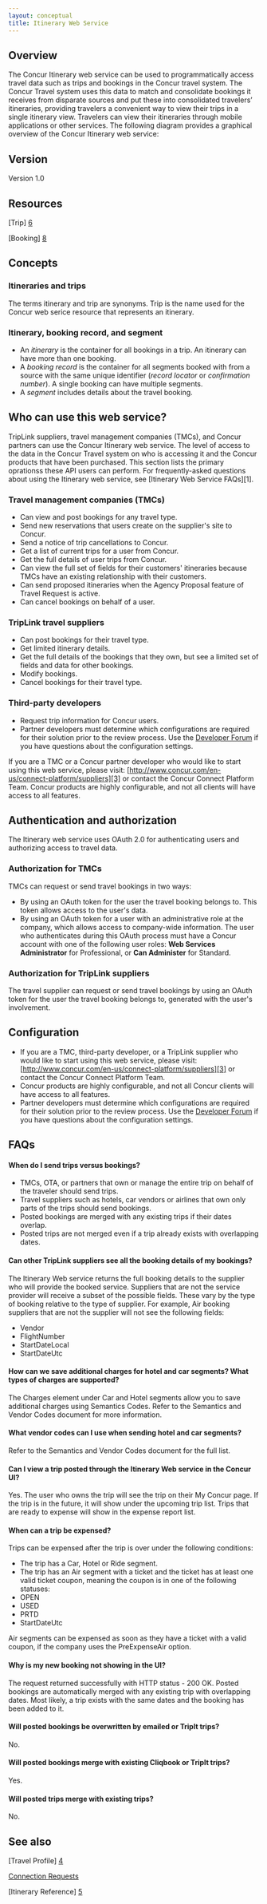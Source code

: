 ```yaml
---
layout: conceptual
title: Itinerary Web Service
---
```


## Overview

The Concur Itinerary web service can be used to programmatically access travel data such as trips and bookings in the Concur travel system. The Concur Travel system uses this data to match and consolidate bookings it receives from disparate sources and put these into consolidated travelers’ itineraries, providing travelers a convenient way to view their trips in a single itinerary view. Travelers can view their itineraries through mobile applications or other services. The following diagram provides a graphical overview of the Concur Itinerary web service:

## Version

Version 1.0

## Resources

[Trip] [6]

[Booking] [8]

## Concepts

### Itineraries and trips

The terms itinerary and trip are synonyms. Trip is the name used for the Concur web serice resource that represents an itinerary.

### Itinerary, booking record, and segment

* An _itinerary_ is the container for all bookings in a trip. An itinerary can have more than one booking.
* A _booking record_ is the container for all segments booked with from a source with the same unique identifier (_record locator_ or _confirmation number_). A single booking can have multiple segments.
* A _segment_ includes details about the travel booking.

## Who can use this web service?

TripLink suppliers, travel management companies (TMCs), and Concur partners can use the Concur Itinerary web service. The level of access to the data in the Concur Travel system on who is accessing it and the Concur products that have been purchased. This section lists the primary oprationss these API users can perform. For frequently-asked questions about using the Itinerary web service, see [Itinerary Web Service FAQs][1].

### Travel management companies (TMCs)

* Can view and post bookings for any travel type.
* Send new reservations that users create on the supplier's site to Concur.
* Send a notice of trip cancellations to Concur.
* Get a list of current trips for a user from Concur.
* Get the full details of user trips from Concur.
* Can view the full set of fields for their customers' itineraries because TMCs have an existing relationship with their customers.
* Can send proposed itineraries when the Agency Proposal feature of Travel Request is active.
* Can cancel bookings on behalf of a user.

### TripLink travel suppliers

* Can post bookings for their travel type.
* Get limited itinerary details.
* Get the full details of the bookings that they own, but see a limited set of fields and data for other bookings.
* Modify bookings.
* Cancel bookings for their travel type.

### Third-party developers 

* Request trip information for Concur users.
* Partner developers must determine which configurations are required for their solution prior to the review process. Use the [Developer Forum][2] if you have questions about the configuration settings.

If you are a TMC or a Concur partner developer who would like to start using this web service, please visit: [http://www.concur.com/en-us/connect-platform/suppliers][3] or contact the Concur Connect Platform Team. Concur products are highly configurable, and not all clients will have access to all features.

## Authentication and authorization

The Itinerary web service uses OAuth 2.0 for authenticating users and authorizing access to travel data.

### Authorization for TMCs

TMCs can request or send travel bookings in two ways:

* By using an OAuth token for the user the travel booking belongs to. This token allows access to the user's data.
* By using an OAuth token for a user with an administrative role at the company, which allows access to company-wide information. The user who authenticates during this OAuth process must have a Concur account with one of the following user roles: **Web Services Administrator** for Professional, or **Can Administer** for Standard.

### Authorization for TripLink suppliers

The travel supplier can request or send travel bookings by using an OAuth token for the user the travel booking belongs to, generated with the user's involvement.

## Configuration

* If you are a TMC, third-party developer, or a TripLink supplier who would like to start using this web service, please visit: [http://www.concur.com/en-us/connect-platform/suppliers][3] or contact the Concur Connect Platform Team.
* Concur products are highly configurable, and not all Concur clients will have access to all features.
* Partner developers must determine which configurations are required for their solution prior to the review process. Use the [Developer Forum][2] if you have questions about the configuration settings.

## FAQs

#### When do I send trips versus bookings?

* TMCs, OTA, or partners that own or manage the entire trip on behalf of the traveler should send trips. 
* Travel suppliers such as hotels, car vendors or airlines that own only parts of the trips should send bookings. 
* Posted bookings are merged with any existing trips if their dates overlap. 
* Posted trips are not merged even if a trip already exists with overlapping dates. 

#### Can other TripLink suppliers see all the booking details of my bookings?

The Itinerary Web service returns the full booking details to the supplier who will provide the booked service. Suppliers that are not the service provider will receive a subset of the possible fields. These vary by the type of booking relative to the type of supplier. For example, Air booking suppliers that are not the supplier will not see the following fields:
* Vendor 
* FlightNumber 
* StartDateLocal 
* StartDateUtc 

#### How can we save additional charges for hotel and car segments? What types of charges are supported?

The Charges element under Car and Hotel segments allow you to save additional charges using Semantics Codes. Refer to the Semantics and Vendor Codes document for more information.

#### What vendor codes can I use when sending hotel and car segments?

Refer to the Semantics and Vendor Codes document for the full list.

#### Can I view a trip posted through the Itinerary Web service in the Concur UI? 

Yes. The user who owns the trip will see the trip on their My Concur page. If the trip is in the future, it will show under the upcoming trip list. Trips that are ready to expense will show in the expense report list.

#### When can a trip be expensed?

Trips can be expensed after the trip is over under the following conditions:

* The trip has a Car, Hotel or Ride segment. 
* The trip has an Air segment with a ticket and the ticket has at least one valid ticket coupon, meaning the coupon is in one of the following statuses: 
* OPEN
* USED
* PRTD
* StartDateUtc

Air segments can be expensed as soon as they have a ticket with a valid coupon, if the company uses the PreExpenseAir option.

#### Why is my new booking not showing in the UI? 

The request returned successfully with HTTP status - 200 OK.
Posted bookings are automatically merged with any existing trip with overlapping dates. Most likely, a trip exists with the same dates and the booking has been added to it.

#### Will posted bookings be overwritten by emailed or TripIt trips?

No.

#### Will posted bookings merge with existing Cliqbook or TripIt trips?

Yes.

#### Will posted trips merge with existing trips?

No.

## See also

[Travel Profile] [4]

[Connection Requests][7]

[Itinerary Reference] [5]



[2]: https://developer.concur.com/forums/concur-connect
[3]: https://www.concur.com/en-us/connect-platform/suppliers
[4]: http://concur.github.io/developer.concur.com/api-reference/travel/travel-profile/index.html
[5]: http://concur.github.io/developer.concur.com/api-reference/travel/itinerary/reference/itinerary-reference.html
[6]: http://concur.github.io/developer.concur.com/api-reference/travel/itinerary/trip/trip-resource.html
[7]: http://concur.github.io/developer.concur.com/api-reference/common/connection-requests/connection-requests-resource
[8]: http://concur.github.io/developer.concur.com/api-reference/travel/itinerary-tmc-and-third-party-developers/booking-resource.html
